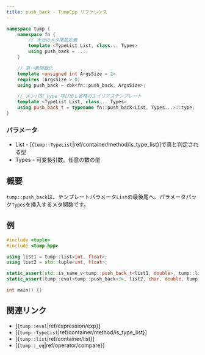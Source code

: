 ```yaml
---
title: push_back - TumpCpp リファレンス
---
```


```cpp
namespace tump {
    namespace fn {
        // 大元のメタ関数定義
        template <TypeList List, class... Types>
        using push_back = ...;
    }

    // 第一級関数化
    template <unsigned int ArgsSize = 2>
    requires (ArgsSize > 0)
    using push_back = cbk<fn::push_back, ArgsSize>;

    // メンバ型 type 呼び出し省略のエイリアステンプレート
    template <TypeList List, class... Types>
    using push_back_t = typename fn::push_back<List, Types...>::type;
}
```

### パラメータ

- List - [{`tump::TypeList`|ref/container/method/is_type_list}]で真と判定される型
- Types - 可変長引数。任意の数の型

## 概要

`tump::push_back`は、テンプレートパラメータ`List`の最後尾へ、パラメータパック`Types`を挿入するメタ関数です。

## 例

```cpp
#include <tuple>
#include <tump.hpp>

using list1 = tump::list<int, float>;
using list2 = std::tuple<int, float>;

static_assert(std::is_same_v<tump::push_back_t<list1, double>, tump::list<int, float, double>> == true);
static_assert(tump::eval<tump::push_back<3>, list2, char, double, tump::_eq, std::tuple<int, float, char, double>>::value == true);

int main() {}
```

## 関連リンク

- [{`tump::eval`|ref/expression/exp}]
- [{`tump::TypeList`|ref/container/method/is_type_list}]
- [{`tump::list`|ref/container/list}]
- [{`tump::_eq`|ref/operator/compare}]
